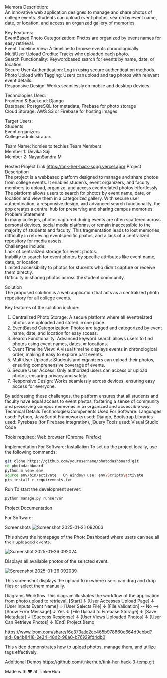 
 Memora
Description:  
An innovative web application designed to manage and share photos of college events. Students can upload event photos, search by event name, date, or location, and access an organized gallery of memories.

Key Features:  
 EventBased Photo Categorization: Photos are organized by event names for easy retrieval.  
 Event Timeline View: A timeline to browse events chronologically.  
 MultiUser Upload Credits: Tracks who uploaded each photo.  
 Search Functionality: Keywordbased search for events by name, date, or location.  
 Secure User Authentication: Log in using secure authentication methods.  
 Photo Upload with Tagging: Users can upload and tag photos with relevant event details.  
 Responsive Design: Works seamlessly on mobile and desktop devices.  

Technologies Used:  
 Frontend & Backend: Django  
 Database: PostgreSQL for metadata, Firebase for photo storage  
 Cloud Storage: AWS S3 or Firebase for hosting images  

Target Users:  
 Students  
 Event organizers  
 College administrators  

Team Name: homies to techies
Team Members  
 Member 1: Devika Saji  
 Member 2: NayanSandra M  

 Hosted Project Link
https://tink-her-hack-sopg.vercel.app/
 Project Description  
The project is a webbased platform designed to manage and share photos from college events. It enables students, event organizers, and faculty members to upload, organize, and access eventrelated photos effortlessly. The platform allows users to search for photos by event name, date, or location and view them in a categorized gallery. With secure user authentication, a responsive design, and advanced search functionality, the app creates a central hub for preserving and sharing campus memories.
 Problem Statement  
In many colleges, photos captured during events are often scattered across personal devices, social media platforms, or remain inaccessible to the majority of students and faculty. This fragmentation leads to lost memories, difficulty in retrieving eventspecific photos, and a lack of a centralized repository for media assets.  
Challenges include:  
 Lack of centralized storage for event photos.  
 Inability to search for event photos by specific attributes like event name, date, or location.  
 Limited accessibility to photos for students who didn't capture or receive them directly.  
 Difficulty in sharing photos across the student community.

 Solution  
The proposed solution is a web application that acts as a centralized photo repository for all college events.  

Key features of the solution include:  
1. Centralized Photo Storage: A secure platform where all eventrelated photos are uploaded and stored in one place.  
2. EventBased Categorization: Photos are tagged and categorized by event name, date, and location for easy access.  
3. Search Functionality: Advanced keyword search allows users to find photos using event names, dates, or locations.  
4. Event Timeline View: A visual timeline displays events in chronological order, making it easy to explore past events.  
5. MultiUser Uploads: Students and organizers can upload their photos, ensuring comprehensive coverage of events.  
6. Secure User Access: Only authorized users can access or upload photos, ensuring privacy and safety.  
7. Responsive Design: Works seamlessly across devices, ensuring easy access for everyone.  

By addressing these challenges, the platform ensures that all students and faculty have equal access to event photos, fostering a sense of community and preserving campus memories in an organized and accessible way.
 Technical Details
 Technologies/Components Used
 For Software:
 Languages used: Python, JavaScript
 Frameworks used: Django, Bootstrap
 Libraries used: Pyrebase (for Firebase integration), jQuery
 Tools used: Visual Studio Code
  
 Tools required:
   Web browser (Chrome, Firefox)

 Implementation
 For Software:
 Installation
To set up the project locally, use the following commands:

```bash
git clone https://github.com/yourusername/photodashboard.git
cd photodashboard
python m venv env
source env/bin/activate   On Windows use: env\Scripts\activate
pip install r requirements.txt
```

 Run
To start the development server:

```bash
python manage.py runserver
```

 Project Documentation

 For Software:

 Screenshots 
 ![Screenshot 2025-01-26 092003](https://github.com/user-attachments/assets/535fb18c-9009-4105-be20-52acca79faeb)

 
This shows the homepage of the Photo Dashboard where users can see all their uploaded events.

 ![Screenshot 2025-01-26 092024](https://github.com/user-attachments/assets/a516b978-cc2c-4fb1-8dff-e6ba51bb3a9b)

 Displays all available photos of the selected event. 

![Screenshot 2025-01-26 092039](https://github.com/user-attachments/assets/b1e2752f-1368-4c54-99af-2276557814ac)

This screenshot displays the upload form where users can drag and drop files or select them manually.

 
 
 Diagrams
Workflow 
This diagram illustrates the workflow of the application from photo upload to retrieval.
[Start] 
   ↓
[User Accesses Upload Page]
   ↓
[User Inputs Event Name]
   ↓
[User Selects File]
   ↓
[File Validation] -- No --> [Show Error Message]
   ↓
Yes
   ↓
[File Upload to Firebase Storage]
   ↓
[Save Metadata]
   ↓
[Success Response]
   ↓
[User Views Uploaded Photos]
   ↓
[User Can Retrieve Photos]
   ↓
[End]
 Project Demo
 

https://www.loom.com/share/f6e373ade2ce465b978660e664d9ebbd?sid=0a4b8418-2e34-48d2-98a0-b76929fd4db0
 

This video demonstrates how to upload photos, manage them, and utilize tags effectively.

 Additional Demos
https://github.com/tinkerhub/tink-her-hack-3-temp.git

Made with ❤️ at TinkerHub



